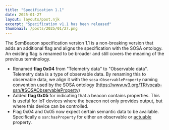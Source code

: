 ```yaml
---
title: "Specification 1.1"
date: 2025-01-27
layout: layouts/post.njk
excerpt: "Specification v1.1 has been released"
thumbnail: /posts/2025/01/27.png
---
```

The SemBeacon specification version 1.1 is a non-breaking version that adds an additional flag and aligns the specification with the SOSA ontology. An existing flag is renamed to be broader and still covers the meaning of the previous terminology.

- Renamed **flag 0x04** from "Telemetry data" to "Observable data". Telemetry data is a type of observable data. By renaming this to observable data, we align it with the `sosa:ObservableProperty` naming convention used by the SOSA ontology (https://www.w3.org/TR/vocab-ssn/#SOSAObservableProperty)
- Added **flag 0x05** for indicating that a beacon contains properties. This is useful for IoT devices where the beacon not only provides output, but where this device can be controlled.
- Flag 0x04 and 0x05 now expect certain semantic data to be available. Specifically a `ssn:hasProperty` for either an observable or [actuable](https://www.w3.org/TR/vocab-ssn/#SOSAActuatableProperty) property.